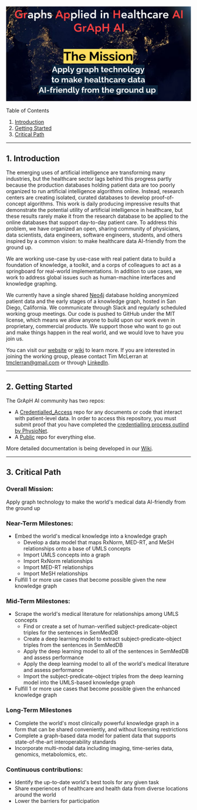 ![GrApH AI](img/thumbnail_group_name.png)  

Table of Contents
1. [Introduction](#introduction)
2. [Getting Started](#getting-started)
3. [Critical Path](#critical-path)

***
<a name="introduction"></a>

## 1. Introduction
The emerging uses of artificial intelligence are transforming many industries, but the healthcare sector lags behind this progress partly because the production databases holding patient data are too poorly organized to run artificial intelligence algorithms online. Instead, research centers are creating isolated, curated databases to develop proof-of-concept algorithms. This work is daily producing impressive results that demonstrate the potential utility of artificial intelligence in healthcare, but these results rarely make it from the research database to be applied to the online databases that support day-to-day patient care. To address this problem, we have organized an open, sharing community of physicians, data scientists, data engineers, software engineers, students, and others inspired by a common vision: to make healthcare data AI-friendly from the ground up.

We are working use-case by use-case with real patient data to build a foundation of knowledge, a toolkit, and a corps of colleagues to act as a springboard for real-world implementations. In addition to use cases, we work to address global issues such as human-machine interfaces and knowledge graphing. 

We currently have a single shared [Neo4j](https://github.com/MIS-GrApH-AI/Public/wiki/Coding-standards-&-Conventions) database holding anonymized patient data and the early stages of a knowledge graph, hosted in San Diego, California. We communicate through Slack and regularly scheduled working group meetings. Our code is pushed to GitHub under the MIT license, which means we allow anyone to build upon our work even in proprietary, commercial products. We support those who want to go out and make things happen in the real world, and we would love to have you join us.

You can visit our [website](https://www.misociety.org/graph-working-group) or [wiki](https://github.com/MIS-GrApH-AI/Public/wiki) to learn more. If you are interested in joining the working group, please contact Tim McLerran at tmclerran@gmail.com or through [LinkedIn](https://www.linkedin.com/in/tim-mclerran/). 

***

<a name="getting-started"></a>

## 2. Getting Started
The GrApH AI community has two repos:
- A [Credentialled_Access](https://github.com/MIS-GrApH-AI/Credentialed_Access) repo for any documents or code that interact with patient-level data. In order to access this repository, you must submit proof that you have completed the [credentialling process outlind by PhysioNet](https://mimic.mit.edu/docs/gettingstarted/). 
- A [Public](https://github.com/MIS-GrApH-AI/Public) repo for everything else.

More detailed documentation is being developed in our [Wiki](https://github.com/MIS-GrApH-AI/Public/wiki).

***
<a name="critical-path"></a>

## 3. Critical Path  
### Overall Mission:  
Apply graph technology to make the world's medical data AI-friendly from the ground up 
  
### Near-Term Milestones:  
- Embed the world's medical knowledge into a knowledge graph
  - Develop a data model that maps RxNorm, MED-RT, and MeSH relationships onto a base of UMLS concepts
  - Import UMLS concepts into a graph
  - Import RxNorm relationships
  - Import MED-RT relationships
  - Import MeSH relationships
- Fulfill 1 or more use cases that become possible given the new knowledge graph
  
### Mid-Term Milestones:  
- Scrape the world's medical literature for relationships among UMLS concepts
  - Find or create a set of human-verified subject-predicate-object triples for the sentences in SemMedDB
  - Create a deep learning model to extract subject-predicate-object triples from the sentences in SemMedDB
  - Apply the deep learning model to all of the sentences in SemMedDB and assess performance
  - Apply the deep learning model to all of the world's medical literature and assess performance
  - Import the subject-predicate-object triples from the deep learning model into the UMLS-based knowledge graph
- Fulfill 1 or more use cases that become possible given the enhanced knowledge graph

### Long-Term Milestones
- Complete the world's most clinically powerful knowledge graph in a form that can be shared conveniently, and without licensing restrictions
- Complete a graph-based data model for patient data that supports state-of-the-art interoperability standards
- Incorporate multi-modal data including imaging, time-series data, genomics, metabolomics, etc.
  
### Continuous contributions:  
- Identify the up-to-date world's best tools for any given task
- Share experiences of healthcare and health data from diverse locations around the world
- Lower the barriers for participation
